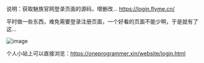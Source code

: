 说明：获取魅族官网登录页面的源码，增删改...
https://login.flyme.cn/

平时做一些东西，难免需要登录注册页面，一个好看的页面不能少啊，于是就有了这...

![image](https://github.com/Danielpengsh/myflyme/blob/master/show.png)


个人小站上可以直接浏览：https://oneprogrammer.xin/website/login.html 
